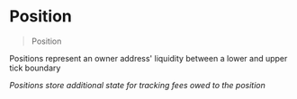 # Position



> Position

Positions represent an owner address&#39; liquidity between a lower and upper tick boundary

*Positions store additional state for tracking fees owed to the position*



